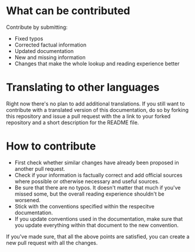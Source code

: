 # What can be contributed
Contribute by submitting:
- Fixed typos
- Corrected factual information
- Updated documentation
- New and missing information
- Changes that make the whole lookup and reading experience better

# Translating to other languages
Right now there's no plan to add additional translations. If you still want to contribute with a translated version of this documentation, do so by forking this repository and issue a pull request with the a link to your forked repository and a short description for the README file.

# How to contribute
- First check whether similar changes have already been proposed in another pull request.
- Check if your information is factually correct and add official sources where possible or otherwise necessary and useful sources.
- Be sure that there are no typos. It doesn't matter that much if you've missed some, but the overall reading experience shouldn't be worsened.
- Stick with the conventions specified within the respecitve documentation.
- If you update conventions used in the documentation, make sure that you update everything within that document to the new convention.

If you've made sure, that all the above points are satisfied, you can create a new pull request with all the changes.
